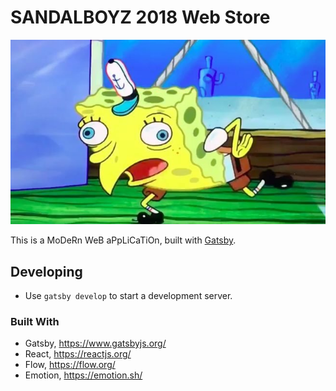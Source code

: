 # SANDALBOYZ 2018 Web Store

![SpongeBob](./spongebob.jpg)

This is a MoDeRn WeB aPpLiCaTiOn, built with [Gatsby](https://www.gatsbyjs.org/).

## Developing
- Use `gatsby develop` to start a development server.

### Built With
- Gatsby, https://www.gatsbyjs.org/
- React, https://reactjs.org/
- Flow, https://flow.org/
- Emotion, https://emotion.sh/
